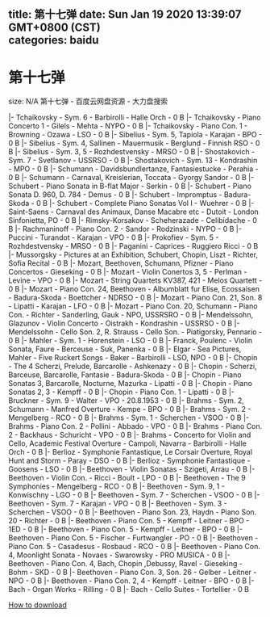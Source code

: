 
title: 第十七弹
date: Sun Jan 19 2020 13:39:07 GMT+0800 (CST)    
categories: baidu
---

# 第十七弹
size: N/A
 第十七弹 - 百度云网盘资源 - 大力盘搜索
 
|- Tchaikovsky - Sym. 6 - Barbirolli - Halle Orch - 0 B
|- Tchaikovsky - Piano Concerto 1 - Gilels - Mehta - NYPO - 0 B
|- Tchaikovsky - Piano Con. 1 - Browning - Ozawa - LSO - 0 B
|- Sibelius - Sym. 5, Tapiola - Karajan - BPO - 0 B
|- Sibelius - Sym. 4, Sallinen - Mauermusik - Berglund - Finnish RSO - 0 B
|- Sibelius - Sym. 3, 5 - Rozhdestvensky - MRSO - 0 B
|- Shostakovich - Sym. 7 - Svetlanov - USSRSO - 0 B
|- Shostakovich - Sym. 13 - Kondrashin - MPO - 0 B
|- Schumann - Davidsbundlertanze, Fantasiestucke - Perahia - 0 B
|- Schumann - Carnaval, Kreislerian, Toccata - Gyorgy Sandor - 0 B
|- Schubert - Piano Sonata in B-flat Major - Serkin - 0 B
|- Schubert - Piano Sonata D. 960, D. 784 - Demus - 0 B
|- Schubert - Impromptus - Badura-Skoda - 0 B
|- Schubert - Complete Piano Sonatas Vol I - Wuehrer - 0 B
|- Saint-Saens - Carnaval des Animaux, Danse Macabre etc - Dutoit - London Sinfonietta, PO - 0 B
|- Rimsky-Korsakov - Scheherazade - Celibidache - 0 B
|- Rachmaninoff - Piano Con. 2 - Sandor - Rodzinski - NYPO - 0 B
|- Puccini - Turandot - Karajan - VPO - 0 B
|- Prokofiev - Sym. 5 - Rozhdestvensky - MRSO - 0 B
|- Paganini - Caprices - Ruggiero Ricci - 0 B
|- Mussorgsky - Pictures at an Exhibition, Schubert, Chopin, Liszt - Richter, Sofia Recital - 0 B
|- Mozart, Beethoven, Schumann, Pfizner - Piano Concertos - Gieseking - 0 B
|- Mozart - Violin Conertos 3, 5 - Perlman - Levine - VPO - 0 B
|- Mozart - String Quartets KV387, 421 - Melos Quartett - 0 B
|- Mozart - Piano Con. 24, Beethoven - Albumblatt fur Elise, Ecossaisen - Badura-Skoda - Boettcher - NDRSO - 0 B
|- Mozart - Piano Con. 21, Son. 8 - Lipatti - Karajan - LFO - 0 B
|- Mozart - Piano Con. 20, Schumann - Piano Con. - Richter - Sanderling, Gauk - NPO, USSRSRO - 0 B
|- Mendelssohn, Glazunov - Violin Concerto - Oistrakh - Kondrashin - USSRSO - 0 B
|- Mendelssohn - Cello Son. 2, R. Strauss - Cello Son. - Piatigorsky, Pennario - 0 B
|- Mahler - Sym. 1 - Horenstein - LSO - 0 B
|- Franck, Poulenc - Violin Sonata, Faure - Berceuse - Suk, Panenka - 0 B
|- Elgar - Sea Pictures, Mahler - Five Ruckert Songs - Baker - Barbirolli - LSO, NPO - 0 B
|- Chopin - The 4 Scherzi, Prelude, Barcarolle - Ashkenazy - 0 B
|- Chopin - Scherzi, Barceuse, Barcarolle, Fantasie - Badura-Skoda - 0 B
|- Chopin - Piano Sonatas 3, Barcarolle, Nocturne, Mazurka - Lipatti - 0 B
|- Chopin - Piano Sonatas 2, 3 - Kempff - 0 B
|- Chopin - Piano Con. 1 - Lipatti - 0 B
|- Bruckner - Sym. 9 - Walter - VPO - 20.8.1953 - 0 B
|- Brahms - Sym. 2, Schumann - Manfred Overture - Kempe - BPO - 0 B
|- Brahms - Sym. 2 - Mengelberg - RCO - 0 B
|- Brahms - Sym. 1 - Scherchen - VSOO - 0 B
|- Brahms - Piano Con. 2 - Pollini - Abbado - VPO - 0 B
|- Brahms - Piano Con. 2 - Backhaus - Schuricht - VPO - 0 B
|- Brahms - Concerto for Violin and Cello, Academic Festival Overture - Campoli, Navarra - Barbirolli - Halle Orch - 0 B
|- Berlioz - Symphonie Fantastique, Le Corsair Overture, Royal Hunt and Storm - Paray - DSO - 0 B
|- Berlioz - Symphonie Fantastique - Goosens - LSO - 0 B
|- Beethoven - Violin Sonatas - Szigeti, Arrau - 0 B
|- Beethoven - Violin Con. - Ricci - Boult - LPO - 0 B
|- Beethoven - The 9 Symphonies - Mengelberg - RCO - 0 B
|- Beethoven - Sym. 9, 1 - Konwischny - LGO - 0 B
|- Beethoven - Sym. 7 - Scherchen - VSOO - 0 B
|- Beethoven - Sym. 7 - Karajan - VPO - 0 B
|- Beethoven - Sym. 3 - Scherchen - VSOO - 0 B
|- Beethoven - Piano Son. 23, Haydn - Piano Son. 20 - Richter - 0 B
|- Beethoven - Piano Con. 5 - Kempff - Leitner - BPO - 1ED - 0 B
|- Beethoven - Piano Con. 5 - Kempff - Leitner - BPO - 0 B
|- Beethoven - Piano Con. 5 - Fischer - Furtwangler - PO - 0 B
|- Beethoven - Piano Con. 5 - Casadesus - Rosbaud - RCO - 0 B
|- Beethoven - Piano Con. 4, Moonlight Sonata - Novaes - Swarowsky - PRO MUSICA - 0 B
|- Beethoven - Piano Con. 4, Bach, Chopin ,Debussy, Ravel - Gieseking - Bohm - SKD - 0 B
|- Beethoven - Piano Con. 3, Son. 26 - Gelber - Leitner - NPO - 0 B
|- Beethoven - Piano Con. 2, 4 - Kempff - Leitner - BPO - 0 B
|- Bach - Organ Works - Rilling - 0 B
|- Bach - Cello Suites - Tortellier - 0 B

[How to download](https://bpcam.bemobtrk.com/go/2ceec3aa-1ca2-46d6-b9ff-aaa5c184517c?jno=1562)